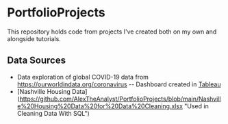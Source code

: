 # PortfolioProjects
This repository holds code from projects I've created both on my own and alongside tutorials. 

## Data Sources
- Data exploration of global COVID-19 data from https://ourworldindata.org/coronavirus
-- Dashboard created in [Tableau](<https://public.tableau.com/app/profile/allison.li6942/viz/GlobalCOVIDDashboard_16572908019440/Dashboard1?publish=yes> "Link to dashboard")
- [Nashville Housing Data] (<https://github.com/AlexTheAnalyst/PortfolioProjects/blob/main/Nashville%20Housing%20Data%20for%20Data%20Cleaning.xlsx> "Used in Cleaning Data With SQL")
